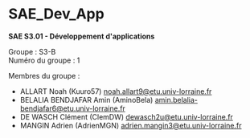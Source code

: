 # SAE_Dev_App
**SAE S3.01 - Développement d'applications**

Groupe : S3-B<br>
Numéro du groupe : 1

Membres du groupe :
- ALLART Noah (Kuuro57) noah.allart9@etu.univ-lorraine.fr
- BELALIA BENDJAFAR Amin (AminoBela) amin.belalia-bendjafar6@etu.univ-lorraine.fr
- DE WASCH Clément (ClemDW) dewasch2u@etu.univ-lorraine.fr
- MANGIN Adrien (AdrienMGN) adrien.mangin3@etu.univ-lorraine.fr
